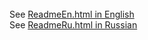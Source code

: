 <!DOCTYPE html PUBLIC "-//W3C//DTD HTML 4.01//EN" "http://www.w3.org/TR/html4/strict.dtd">
<html><head><meta content="text/html; charset=ISO-8859-1" http-equiv="content-type"><title>ReadMe</title></head>
<body><br>See <a href="Doc/ReadMeEn.html">ReadmeEn.html in English</a> <br>See <a href="Doc/ReadMeRu.html">ReadmeRu.html in Russian</a> <br><br></body></html>
